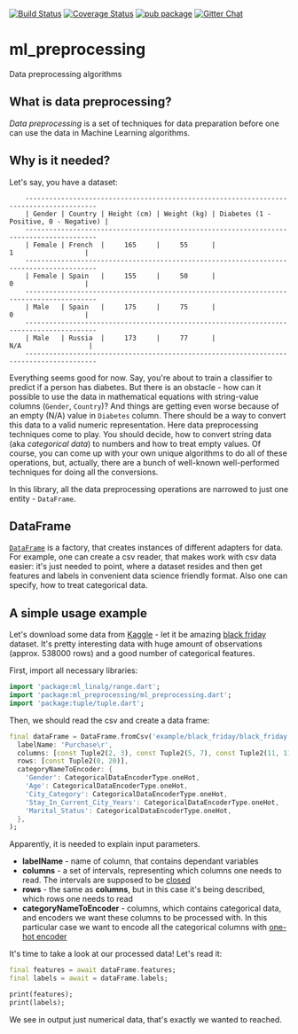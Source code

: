 [![Build Status](https://travis-ci.com/gyrdym/ml_algo.svg?branch=master)](https://travis-ci.com/gyrdym/ml_preprocessing)
[![Coverage Status](https://coveralls.io/repos/github/gyrdym/ml_preprocessing/badge.svg)](https://coveralls.io/github/gyrdym/ml_preprocessing)
[![pub package](https://img.shields.io/pub/v/ml_preprocessing.svg)](https://pub.dartlang.org/packages/ml_preprocessing)
[![Gitter Chat](https://badges.gitter.im/gyrdym/gyrdym.svg)](https://gitter.im/gyrdym/)

# ml_preprocessing
Data preprocessing algorithms

## What is data preprocessing?
*Data preprocessing* is a set of techniques for data preparation before one can use the data in Machine Learning algorithms.

## Why is it needed?
Let's say, you have a dataset:

````
    ----------------------------------------------------------------------------------------
    | Gender | Country | Height (cm) | Weight (kg) | Diabetes (1 - Positive, 0 - Negative) |
    ----------------------------------------------------------------------------------------
    | Female | French  |     165     |     55      |                    1                  |
    ----------------------------------------------------------------------------------------
    | Female | Spain   |     155     |     50      |                    0                  |
    ----------------------------------------------------------------------------------------
    | Male   | Spain   |     175     |     75      |                    0                  |
    ----------------------------------------------------------------------------------------
    | Male   | Russia  |     173     |     77      |                   N/A                 |
    ----------------------------------------------------------------------------------------
````

Everything seems good for now. Say, you're about to train a classifier to predict if a person has diabetes. 
But there is an obstacle - how can it possible to use the data in mathematical equations with string-value columns 
(`Gender`, `Country`)? And things are getting even worse because of an empty (N/A) value in `Diabetes` column. There 
should be a way to convert this data to a valid numeric representation. Here data preprocessing techniques come to play. 
You should decide, how to convert string data (aka *categorical data*) to numbers and how to treat empty values. Of 
course, you can come up with your own unique algorithms to do all of these operations, but, actually, there are a 
bunch of well-known well-performed techniques for doing all the conversions.      

In this library, all the data preprocessing operations are narrowed to just one entity - `DataFrame`.

## DataFrame
[`DataFrame`](https://github.com/gyrdym/ml_preprocessing/blob/master/lib/src/data_frame/data_frame.dart) is a
factory, that creates instances of different adapters for data. For example, one can create a csv reader, that makes 
work with csv data easier: it's just needed to point, where a dataset resides and then get features and labels in 
convenient data science friendly format. Also one can specify, how to treat categorical data.

## A simple usage example
Let's download some data from [Kaggle](https://www.kaggle.com) - let it be amazing [black friday](https://www.kaggle.com/mehdidag/black-friday) 
dataset. It's pretty interesting data with huge amount of observations (approx. 538000 rows) and a good number of 
categorical features.

First, import all necessary libraries:

````dart
import 'package:ml_linalg/range.dart';
import 'package:ml_preprocessing/ml_preprocessing.dart';
import 'package:tuple/tuple.dart';
````

Then, we should read the csv and create a data frame:

````dart
final dataFrame = DataFrame.fromCsv('example/black_friday/black_friday.csv',
  labelName: 'Purchase\r',
  columns: [const Tuple2(2, 3), const Tuple2(5, 7), const Tuple2(11, 11)],
  rows: [const Tuple2(0, 20)],
  categoryNameToEncoder: {
    'Gender': CategoricalDataEncoderType.oneHot,
    'Age': CategoricalDataEncoderType.oneHot,
    'City_Category': CategoricalDataEncoderType.oneHot,
    'Stay_In_Current_City_Years': CategoricalDataEncoderType.oneHot,
    'Marital_Status': CategoricalDataEncoderType.oneHot,
  },
);
````

Apparently, it is needed to explain input parameters. 

- **labelName** - name of column, that contains dependant variables
- **columns** - a set of intervals, representing which columns one needs to read. The intervals are supposed to be 
[closed](http://mathworld.wolfram.com/ClosedInterval.html)
- **rows** - the same as **columns**, but in this case it's being described, which rows one needs to read
- **categoryNameToEncoder** - columns, which contains categorical data, and encoders we want these columns to be 
processed with. In this particular case we want to encode all the categorical columns with [one-hot encoder](https://en.wikipedia.org/wiki/One-hot)

It's time to take a look at our processed data! Let's read it:

````dart
final features = await dataFrame.features;
final labels = await = dataFrame.labels;

print(features);
print(labels);
```` 

We see in output just numerical data, that's exactly we wanted to reached.